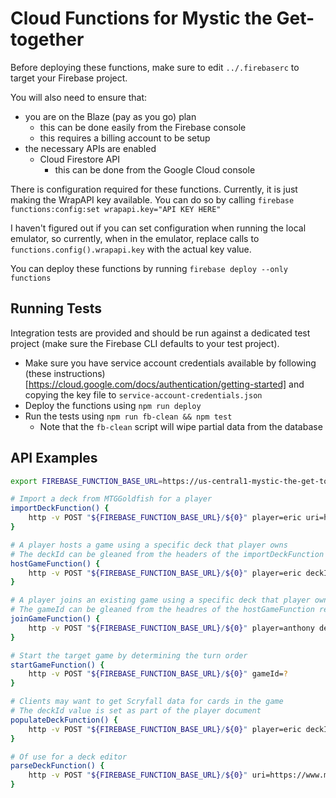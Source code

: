 # Cloud Functions for Mystic the Get-together

Before deploying these functions, make sure to edit `../.firebaserc` to target your Firebase project. 

You will also need to ensure that:
- you are on the Blaze (pay as you go) plan 
    - this can be done easily from the Firebase console
    - this requires a billing account to be setup
- the necessary APIs are enabled
    - Cloud Firestore API
        - this can be done from the Google Cloud console

There is configuration required for these functions. Currently, it is just making the WrapAPI key available. You can do so by calling `firebase functions:config:set wrapapi.key="API KEY HERE"`

I haven't figured out if you can set configuration when running the local emulator, so currently, when in the emulator, replace calls to `functions.config().wrapapi.key` with the actual key value.

You can deploy these functions by running `firebase deploy --only functions`

## Running Tests

Integration tests are provided and should be run against a dedicated test project
(make sure the Firebase CLI defaults to your test project).

- Make sure you have service account credentials available by following
(these instructions)[https://cloud.google.com/docs/authentication/getting-started]
and copying the key file to `service-account-credentials.json`
- Deploy the functions using `npm run deploy`
- Run the tests using `npm run fb-clean && npm test`
  - Note that the `fb-clean` script will wipe partial data from the database

## API Examples
```bash
export FIREBASE_FUNCTION_BASE_URL=https://us-central1-mystic-the-get-together-8e05e.cloudfunctions.net

# Import a deck from MTGGoldfish for a player
importDeckFunction() {
    http -v POST "${FIREBASE_FUNCTION_BASE_URL}/${0}" player=eric uri=https://www.mtggoldfish.com/deck/1511674
}

# A player hosts a game using a specific deck that player owns
# The deckId can be gleaned from the headers of the importDeckFunction response
hostGameFunction() {
    http -v POST "${FIREBASE_FUNCTION_BASE_URL}/${0}" player=eric deckId=?
}

# A player joins an existing game using a specific deck that player owns
# The gameId can be gleaned from the headres of the hostGameFunction response
joinGameFunction() {
    http -v POST "${FIREBASE_FUNCTION_BASE_URL}/${0}" player=anthony deckId=?
}

# Start the target game by determining the turn order
startGameFunction() {
    http -v POST "${FIREBASE_FUNCTION_BASE_URL}/${0}" gameId=?
}

# Clients may want to get Scryfall data for cards in the game
# The deckId value is set as part of the player document
populateDeckFunction() {
    http -v POST "${FIREBASE_FUNCTION_BASE_URL}/${0}" player=eric deckId=? include:='["id"]'
}

# Of use for a deck editor
parseDeckFunction() {
    http -v POST "${FIREBASE_FUNCTION_BASE_URL}/${0}" uri=https://www.mtggoldfish.com/deck/1511674
}
```